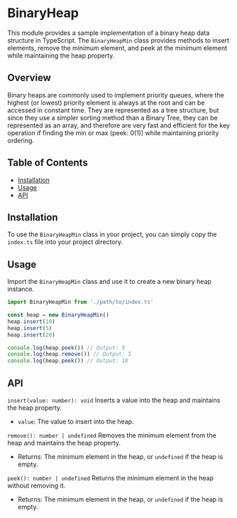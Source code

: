 # BinaryHeap

This module provides a sample implementation of a binary heap data structure in TypeScript. The `BinaryHeapMin` class provides methods to insert elements, remove the minimum element, and peek at the minimum element while maintaining the heap property.

## Overview

Binary heaps are commonly used to implement priority queues, where the highest (or lowest) priority element is always at the root and can be accessed in constant time. They are represented as a tree structure, but since they use a simpler sorting method than a Binary Tree, they can be represented as an array, and therefore are very fast and efficient for the key operation if finding the min or max (peek: 0(1)) while maintaining priority ordering.

## Table of Contents

- [Installation](#installation)
- [Usage](#usage)
- [API](#api)

## Installation

To use the `BinaryHeapMin` class in your project, you can simply copy the `index.ts` file into your project directory.

## Usage

Import the `BinaryHeapMin` class and use it to create a new binary heap instance.

```typescript
import BinaryHeapMin from './path/to/index.ts'

const heap = new BinaryHeapMin()
heap.insert(10)
heap.insert(5)
heap.insert(20)

console.log(heap.peek()) // Output: 5
console.log(heap.remove()) // Output: 5
console.log(heap.peek()) // Output: 10
```

## API

`insert(value: number): void`
Inserts a value into the heap and maintains the heap property.

- `value`: The value to insert into the heap.

`remove(): number | undefined`
Removes the minimum element from the heap and maintains the heap property.

- Returns: The minimum element in the heap, or `undefined` if the heap is empty.

`peek(): number | undefined`
Returns the minimum element in the heap without removing it.

- Returns: The minimum element in the heap, or `undefined` if the heap is empty.
